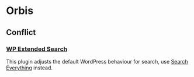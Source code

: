# Orbis

## Conflict

### [WP Extended Search](https://wordpress.org/plugins/wp-extended-search/)

This plugin adjusts the default WordPress behaviour for search, use [Search Everything](https://wordpress.org/plugins/search-everything/) instead.
